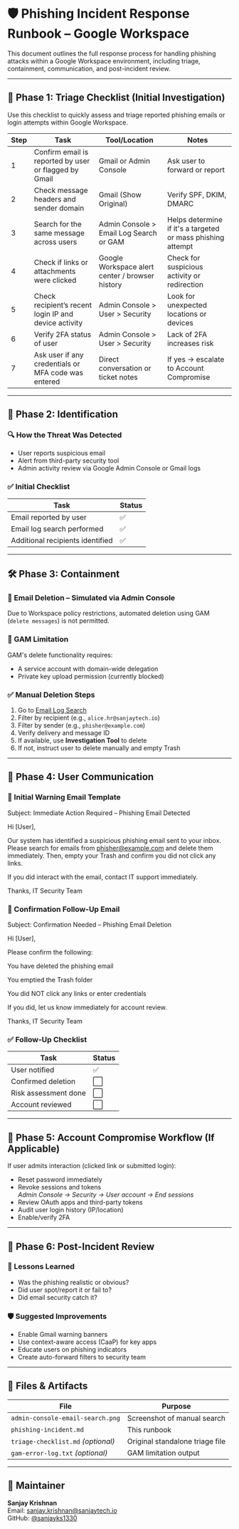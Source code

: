 # 🛡️ Phishing Incident Response Runbook – Google Workspace

This document outlines the full response process for handling phishing attacks within a Google Workspace environment, including triage, containment, communication, and post-incident review.

---

## 🚨 Phase 1: Triage Checklist (Initial Investigation)

Use this checklist to quickly assess and triage reported phishing emails or login attempts within Google Workspace.

| Step | Task | Tool/Location | Notes |
|------|------|----------------|-------|
| 1 | Confirm email is reported by user or flagged by Gmail | Gmail or Admin Console | Ask user to forward or report |
| 2 | Check message headers and sender domain | Gmail (Show Original) | Verify SPF, DKIM, DMARC |
| 3 | Search for the same message across users | Admin Console > Email Log Search or GAM | Helps determine if it's a targeted or mass phishing attempt |
| 4 | Check if links or attachments were clicked | Google Workspace alert center / browser history | Check for suspicious activity or redirection |
| 5 | Check recipient’s recent login IP and device activity | Admin Console > User > Security | Look for unexpected locations or devices |
| 6 | Verify 2FA status of user | Admin Console > User > Security | Lack of 2FA increases risk |
| 7 | Ask user if any credentials or MFA code was entered | Direct conversation or ticket notes | If yes → escalate to Account Compromise |

---

## 🧭 Phase 2: Identification

### 🔍 How the Threat Was Detected
- User reports suspicious email
- Alert from third-party security tool
- Admin activity review via Google Admin Console or Gmail logs

### ✅ Initial Checklist
| Task | Status |
|------|--------|
| Email reported by user | ✅ |
| Email log search performed | ✅ |
| Additional recipients identified | ✅ |

---

## 🛠️ Phase 3: Containment

### 🧹 Email Deletion – Simulated via Admin Console

Due to Workspace policy restrictions, automated deletion using GAM (`delete messages`) is not permitted.

### 🚫 GAM Limitation

GAM's delete functionality requires:
- A service account with domain-wide delegation
- Private key upload permission (currently blocked)

### ✅ Manual Deletion Steps

1. Go to [Email Log Search](https://admin.google.com/ac/email/audit)
2. Filter by recipient (e.g., `alice.hr@sanjaytech.io`)
3. Filter by sender (e.g., `phisher@example.com`)
4. Verify delivery and message ID
5. If available, use **Investigation Tool** to delete
6. If not, instruct user to delete manually and empty Trash

---

## 👥 Phase 4: User Communication

### 📨 Initial Warning Email Template

Subject: Immediate Action Required – Phishing Email Detected

Hi [User],

Our system has identified a suspicious phishing email sent to your inbox.
Please search for emails from phisher@example.com and delete them immediately.
Then, empty your Trash and confirm you did not click any links.

If you did interact with the email, contact IT support immediately.

Thanks,
IT Security Team


### 📄 Confirmation Follow-Up Email

Subject: Confirmation Needed – Phishing Email Deletion

Hi [User],

Please confirm the following:

You have deleted the phishing email

You emptied the Trash folder

You did NOT click any links or enter credentials

If you did, let us know immediately for account review.

Thanks,
IT Security Team


### ✅ Follow-Up Checklist

| Task | Status |
|------|--------|
| User notified | ✅ |
| Confirmed deletion | ⬜ |
| Risk assessment done | ⬜ |
| Account reviewed | ⬜ |

---

## 🔐 Phase 5: Account Compromise Workflow (If Applicable)

If user admits interaction (clicked link or submitted login):

- Reset password immediately
- Revoke sessions and tokens  
  _Admin Console → Security → User account → End sessions_
- Review OAuth apps and third-party tokens
- Audit user login history (IP/location)
- Enable/verify 2FA

---

## 🔁 Phase 6: Post-Incident Review

### 📘 Lessons Learned
- Was the phishing realistic or obvious?
- Did user spot/report it or fail to?
- Did email security catch it?

### 🛡️ Suggested Improvements
- Enable Gmail warning banners
- Use context-aware access (CaaP) for key apps
- Educate users on phishing indicators
- Create auto-forward filters to security team

---

## 📁 Files & Artifacts

| File | Purpose |
|------|---------|
| `admin-console-email-search.png` | Screenshot of manual search |
| `phishing-incident.md` | This runbook |
| `triage-checklist.md` _(optional)_ | Original standalone triage file |
| `gam-error-log.txt` _(optional)_ | GAM limitation output |

---

## 👤 Maintainer

**Sanjay Krishnan**  
Email: sanjay.krishnan@sanjaytech.io  
GitHub: [@sanjayks1330](https://github.com/sanjayks1330)

